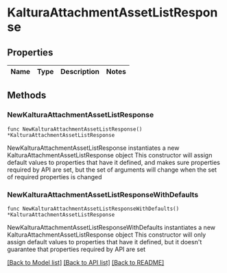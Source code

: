 # KalturaAttachmentAssetListResponse

## Properties

Name | Type | Description | Notes
------------ | ------------- | ------------- | -------------

## Methods

### NewKalturaAttachmentAssetListResponse

`func NewKalturaAttachmentAssetListResponse() *KalturaAttachmentAssetListResponse`

NewKalturaAttachmentAssetListResponse instantiates a new KalturaAttachmentAssetListResponse object
This constructor will assign default values to properties that have it defined,
and makes sure properties required by API are set, but the set of arguments
will change when the set of required properties is changed

### NewKalturaAttachmentAssetListResponseWithDefaults

`func NewKalturaAttachmentAssetListResponseWithDefaults() *KalturaAttachmentAssetListResponse`

NewKalturaAttachmentAssetListResponseWithDefaults instantiates a new KalturaAttachmentAssetListResponse object
This constructor will only assign default values to properties that have it defined,
but it doesn't guarantee that properties required by API are set


[[Back to Model list]](../README.md#documentation-for-models) [[Back to API list]](../README.md#documentation-for-api-endpoints) [[Back to README]](../README.md)


